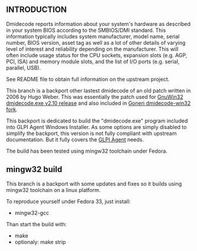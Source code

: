 ## INTRODUCTION

Dmidecode reports information about your system's hardware as described in
your system BIOS according to the SMBIOS/DMI standard. This information
typically includes system manufacturer, model name, serial number, BIOS
version, asset tag as well as a lot of other details of varying level of
interest and reliability depending on the manufacturer. This will often
include usage status for the CPU sockets, expansion slots (e.g. AGP, PCI,
ISA) and memory module slots, and the list of I/O ports (e.g. serial,
parallel, USB).

See README file to obtain full information on the upstream project.

This branch is a backport other lastest dmidecode of an old patch written in 2006
by Hugo Weber. This was essentially the patch used for
[GnuWin32 dmidecode.exe v2.10 release](http://gnuwin32.sourceforge.net/packages/dmidecode.htm)
and also included in
[Goneri dmidecode-win32 fork](https://github.com/goneri/dmidecode-win32/tree/win32).

This backport is dedicated to build the "dmidecode.exe" program included into
GLPI Agent Windows Installer. As some options are simply disabled to
simplify the backport, this version is not fully compliant with upstream
documentation. But it fully covers the [GLPI Agent](https://github.com/glpi-project/glpi-agent) needs.

The build has been tested using mingw32 toolchain under Fedora.

## mingw32 build

This branch is a backport with some updates and fixes so it builds using
mingw32 toolchain on a linux platform.

To reproduce yourself under Fedora 33, just install:
 * mingw32-gcc

Than start the build with:
 * make
 * optionaly: make strip
